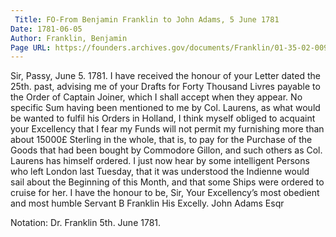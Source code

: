 ```yaml
---
 Title: FO-From Benjamin Franklin to John Adams, 5 June 1781
Date: 1781-06-05
Author: Franklin, Benjamin
Page URL: https://founders.archives.gov/documents/Franklin/01-35-02-0092
---
```


Sir,
Passy, June 5. 1781.
I have received the honour of your Letter dated the 25th. past, advising me of your Drafts for Forty Thousand Livres payable to the Order of Captain Joiner, which I shall accept when they appear.
No specific Sum having been mentioned to me by Col. Laurens, as what would be wanted to fulfil his Orders in Holland, I think myself obliged to acquaint your Excellency that I fear my Funds will not permit my furnishing more than about 15000£ Sterling in the whole, that is, to pay for the Purchase of the Goods that had been bought by Commodore Gillon, and such others as Col. Laurens has himself ordered.
I just now hear by some intelligent Persons who left London last Tuesday, that it was understood the Indienne would sail about the Beginning of this Month, and that some Ships were ordered to cruise for her.
I have the honour to be, Sir, Your Excellency’s most obedient and most humble Servant
B Franklin
His Excelly. John Adams Esqr
 
Notation: Dr. Franklin 5th. June 1781.

